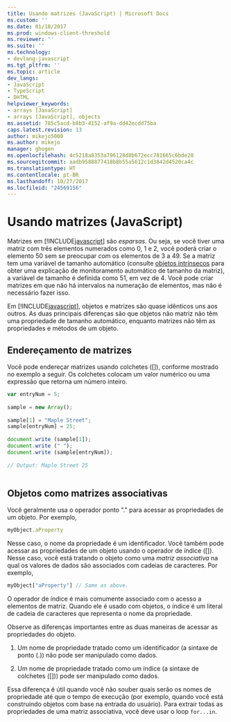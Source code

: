 ```yaml
---
title: Usando matrizes (JavaScript) | Microsoft Docs
ms.custom: ''
ms.date: 01/18/2017
ms.prod: windows-client-threshold
ms.reviewer: ''
ms.suite: ''
ms.technology:
- devlang-javascript
ms.tgt_pltfrm: ''
ms.topic: article
dev_langs:
- JavaScript
- TypeScript
- DHTML
helpviewer_keywords:
- arrays [JavaScript]
- arrays [JavaScript], objects
ms.assetid: 785c5acd-b8b3-4152-af9a-dd42ecdd75ba
caps.latest.revision: 13
author: mikejo5000
ms.author: mikejo
manager: ghogen
ms.openlocfilehash: 4c5218a8353a796128d8b672ecc781665c6bde20
ms.sourcegitcommit: aadb9588877418b8b55a5612c1d3842d4520ca4c
ms.translationtype: HT
ms.contentlocale: pt-BR
ms.lasthandoff: 10/27/2017
ms.locfileid: "24569156"
---
```

# <a name="using-arrays-javascript"></a>Usando matrizes (JavaScript)
Matrizes em [!INCLUDE[javascript](../../javascript/includes/javascript-md.md)] são *esparsas*. Ou seja, se você tiver uma matriz com três elementos numerados como 0, 1 e 2, você poderá criar o elemento 50 sem se preocupar com os elementos de 3 a 49. Se a matriz tem uma variável de tamanho automático (consulte [objetos intrínsecos](../../javascript/intrinsic-objects-javascript.md) para obter uma explicação de monitoramento automático de tamanho da matriz), a variável de tamanho é definida como 51, em vez de 4. Você pode criar matrizes em que não há intervalos na numeração de elementos, mas não é necessário fazer isso.  
  
 Em [!INCLUDE[javascript](../../javascript/includes/javascript-md.md)], objetos e matrizes são quase idênticos uns aos outros. As duas principais diferenças são que objetos não matriz não têm uma propriedade de tamanho automático, enquanto matrizes não têm as propriedades e métodos de um objeto.  
  
## <a name="addressing-arrays"></a>Endereçamento de matrizes  
 Você pode endereçar matrizes usando colchetes ([]), conforme mostrado no exemplo a seguir. Os colchetes colocam um valor numérico ou uma expressão que retorna um número inteiro.  
  
```JavaScript  
var entryNum = 5;  
  
sample = new Array();  
  
sample[1] = "Maple Street";  
sample[entryNum] = 25;  
  
document.write (sample[1]);  
document.write (" ");  
document.write (sample[entryNum]);  
  
// Output: Maple Street 25  
  
```  
  
## <a name="objects-as-associative-arrays"></a>Objetos como matrizes associativas  
 Você geralmente usa o operador ponto "." para acessar as propriedades de um objeto. Por exemplo,  
  
```JavaScript  
myObject.aProperty  
```  
  
 Nesse caso, o nome da propriedade é um identificador. Você também pode acessar as propriedades de um objeto usando o operador de índice ([]). Nesse caso, você está tratando o objeto como uma *matriz associativa* na qual os valores de dados são associados com cadeias de caracteres. Por exemplo,  
  
```JavaScript  
myObject["aProperty"] // Same as above.  
```  
  
 O operador de índice é mais comumente associado com o acesso a elementos de matriz. Quando ele é usado com objetos, o índice é um literal de cadeia de caracteres que representa o nome da propriedade.  
  
 Observe as diferenças importantes entre as duas maneiras de acessar as propriedades do objeto.  
  
1.  Um nome de propriedade tratado como um identificador (a sintaxe de ponto (.)) não pode ser manipulado como dados.  
  
2.  Um nome de propriedade tratado como um índice (a sintaxe de colchetes ([])) pode ser manipulado como dados.  
  
 Essa diferença é útil quando você não souber quais serão os nomes de propriedade até que o tempo de execução (por exemplo, quando você está construindo objetos com base na entrada do usuário). Para extrair todas as propriedades de uma matriz associativa, você deve usar o loop `for...in`.